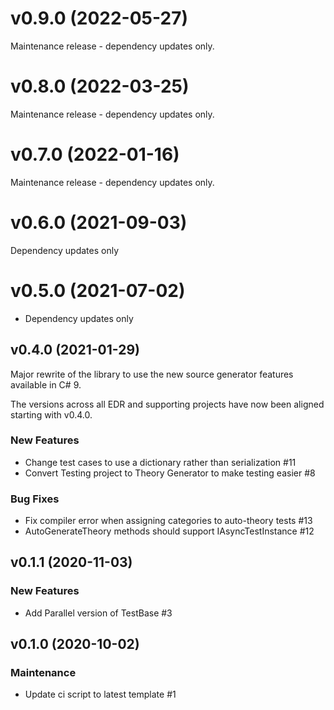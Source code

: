 # v0.9.0 (2022-05-27)

Maintenance release - dependency updates only.

# v0.8.0 (2022-03-25)

Maintenance release - dependency updates only.

# v0.7.0 (2022-01-16)

Maintenance release - dependency updates only.

# v0.6.0 (2021-09-03)

Dependency updates only

# v0.5.0 (2021-07-02)

- Dependency updates only

## v0.4.0 (2021-01-29)

Major rewrite of the library to use the new source generator features
available in C# 9.

The versions across all EDR and supporting projects have now been aligned
starting with v0.4.0.

### New Features

- Change test cases to use a dictionary rather than serialization #11
- Convert Testing project to Theory Generator to make testing easier #8

### Bug Fixes

- Fix compiler error when assigning categories to auto-theory tests #13
- AutoGenerateTheory methods should support IAsyncTestInstance #12

## v0.1.1 (2020-11-03)

### New Features

- Add Parallel version of TestBase #3

## v0.1.0 (2020-10-02)

### Maintenance

- Update ci script to latest template #1



